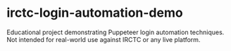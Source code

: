 # irctc-login-automation-demo
Educational project demonstrating Puppeteer login automation techniques. Not intended for real-world use against IRCTC or any live platform.
